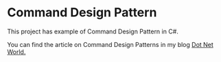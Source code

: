# Command Design Pattern

<p>This project has example of Command Design Pattern in C#.</p>
<p>You can find the article on Command Design Patterns in my blog <a href='https://manish4dotnet.blogspot.com/2024/04/command-design-pattern-in-c.html'>Dot Net World.</a></p>
